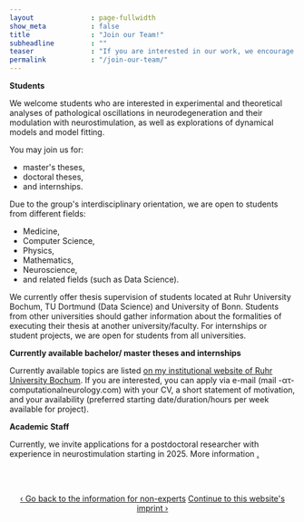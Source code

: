 ```yaml
---
layout              : page-fullwidth
show_meta           : false
title               : "Join our Team!"
subheadline         : ""
teaser              : "If you are interested in our work, we encourage you to apply to join the Computational Neurology Research Group."
permalink           : "/join-our-team/"
---
```

<div>
<p></p>
<b>Students</b>

<p>We welcome students who are interested in experimental and theoretical analyses of pathological oscillations in neurodegeneration and their modulation with neurostimulation, as well as explorations of dynamical models and model fitting.</p>

<p>You may join us for:</p>
	<ul>
		<li>master's theses,</li>
		<li>doctoral theses,</li>
		<li>and internships.</li>
	</ul>

<p>Due to the group's interdisciplinary orientation, we are open to students from different fields:</p>
	<ul>
		<li>Medicine,</li>
		<li>Computer Science,</li>
		<li>Physics,</li>
		<li>Mathematics,</li>
		<li>Neuroscience,</li>
		<li>and related fields (such as Data Science).</li>
	</ul>
<p>We currently offer thesis supervision of students located at Ruhr University Bochum, TU Dortmund (Data Science) and University of Bonn. Students from other universities should gather information about the formalities of executing their thesis at another university/faculty. For internships or student projects, we are open for students from all universities. 
</p>
<p>
<p>
<b>Currently available bachelor/ master theses and internships</b><p>
	
<p>Currently available topics are listed <a href="https://www.ini.rub.de/research/groups/computational_neurology/#available_theses_a_projects">on my institutional website of Ruhr University Bochum</a>. If you are interested, you can apply via e-mail (mail -ατ- computationalneurology.com) with your CV, a short statement of motivation, and your availability (preferred starting date/duration/hours per week available for project).
</p>


<p></p>
<b>Academic Staff</b>

<p>Currently, we invite applications for a postdoctoral researcher with experience in neurostimulation starting in 2025. More information <a href="[here](https://www.ini.rub.de/the_institute/jobs/postdoctoral_position_80-100_fmd_in_computational_neurology/)">.</p>

<br><br>

<div style="text-align: center;">
<a class="radius button small" href="{{ site.url }}{{ site.baseurl }}/non-expert-info/">‹ Go back to the information for non-experts</a>
<a class="radius button small" href="{{ site.url }}{{ site.baseurl }}/impressum/">Continue to this website's imprint ›</a>
</div>

<br><br>
